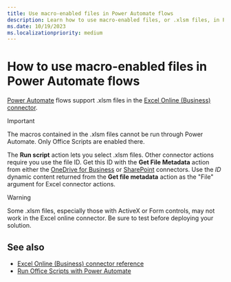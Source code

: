 ```yaml
---
title: Use macro-enabled files in Power Automate flows
description: Learn how to use macro-enabled files, or .xlsm files, in Power Automate flows.
ms.date: 10/19/2023
ms.localizationpriority: medium
---
```


# How to use macro-enabled files in Power Automate flows

[Power Automate](https://make.powerautomate.com/) flows support .xlsm files in the [Excel Online (Business) connector](https://make.powerautomate.com/connectors/shared_excelonlinebusiness/excel-online-business/).

> [!IMPORTANT]
> The macros contained in the .xlsm files cannot be run through Power Automate. Only Office Scripts are enabled there.

The **Run script** action lets you select .xlsm files. Other connector actions require you use the file ID. Get this ID with the **Get File Metadata** action from either the [OneDrive for Business](https://make.powerautomate.com/connectors/shared_onedriveforbusiness/onedrive-for-business/) or [SharePoint](https://make.powerautomate.com/connectors/shared_sharepointonline/sharepoint/) connectors. Use the *ID* dynamic content returned from the **Get file metadata** action as the "File" argument for Excel connector actions.

> [!WARNING]
> Some .xlsm files, especially those with ActiveX or Form controls, may not work in the Excel online connector. Be sure to test before deploying your solution.

## See also

- [Excel Online (Business) connector reference](/connectors/excelonlinebusiness/)
- [Run Office Scripts with Power Automate](power-automate-integration.md)
